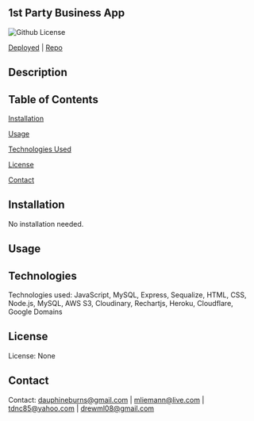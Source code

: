 ## 1st Party Business App

![Github License](https://img.shields.io/badge/license-none-blue.svg)

<!-- <img src="Assets/four.png"> -->

[Deployed]()    |    [Repo]()


## Description


## Table of Contents
[Installation](#installation)

[Usage](#usage)

[Technologies Used](#technologies)

[License](#license)

[Contact](#contact)

## Installation
No installation needed.

## Usage


## Technologies
Technologies used: JavaScript, MySQL, Express, Sequalize, HTML, CSS, Node.js, MySQL, AWS S3, Cloudinary, Rechartjs, Heroku, Cloudflare, Google Domains

## License
License: None

## Contact
Contact: 
dauphineburns@gmail.com    |    mliemann@live.com    |    tdnc85@yahoo.com    |    drewml08@gmail.com
